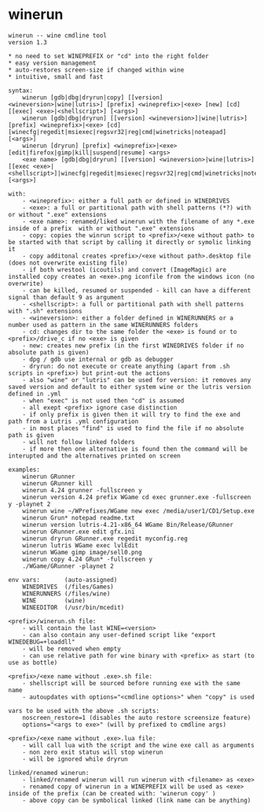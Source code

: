 # winerun

	winerun -- wine cmdline tool
	version 1.3

	* no need to set WINEPREFIX or "cd" into the right folder
	* easy version management
	* auto-restores screen-size if changed within wine 
	* intuitive, small and fast

	syntax:
	    winerun [gdb|dbg|dryrun|copy] [[version] <wineversion>|wine|lutris>] [prefix] <wineprefix>|<exe> [new] [cd] [[exec] <exe>|<shellscript>] [<args>]
	    winerun [gdb|dbg|dryrun] [[version] <wineversion>]|wine|lutris>] [prefix] <wineprefix>|<exe> [cd] [winecfg|regedit|msiexec|regsvr32|reg|cmd|winetricks|noteapad] [<args>]
	    winerun [dryrun] [prefix] <wineprefix>|<exe> [edit|firefox|gimp|kill|suspend|resume] <args>
	    <exe name> [gdb|dbg|dryrun] [[version] <wineversion>|wine|lutris>] [[exec <exe>|<shellscript>]|winecfg|regedit|msiexec|regsvr32|reg|cmd|winetricks|noteapad|edit|firefox|gimp] [<args>]

	with:
	    - <wineprefix>: either a full path or defined in WINEDRIVES
	    - <exe>: a full or partitional path with shell patterns (*?) with or without ".exe" extensions
	    - <exe name>: renamed/liked winerun with the filename of any *.exe inside of a prefix  with or without ".exe" extensions
	    - copy: copies the winrun script to <prefix>/<exe without path> to be started with that script by calling it directly or symolic linking it
	    - copy additonal creates <prefix>/<exe without path>.desktop file (does not overwrite existing file) 
	    - if both wrestool (icoutils) and convert (ImageMagic) are installed copy creates an <exe>.png iconfile from the windows icon (no overwrite)
	    - can be killed, resumed or suspended - kill can have a different signal than default 9 as argument
	    - <shellscript>: a full or partitional path with shell patterns with ".sh" extensions
	    - <wineversion>: either a folder defined in WINERUNNERS or a number used as pattern in the same WINERUNNERS folders
	    - cd: changes dir to the same folder the <exe> is found or to <prefix>/drive_c if no <exe> is given
	    - new: creates new prefix (in the first WINEDRIVES folder if no absolute path is given)
	    - dpg / gdb use internal or gdb as debugger
	    - dryrun: do not execute or create anything (apart from .sh scripts in <prefix>) but print-out the actions
	    - also "wine" or "lutris" can be used for version: it removes any saved version and default to either system wine or the lutris version defined in .yml
	    - when "exec" is not used then "cd" is assumed
	    - all exept <prefix> ignore case distinction 
	    - if only prefix is given then it will try to find the exe and path from a Lutris .yml configuration
	    - in most places "find" is used to find the file if no absolute path is given
	    - will not follow linked folders
	    - if more then one alternative is found then the command will be interupted and the alternatives printed on screen

	examples:
	    winerun GRunner
	    winerun GRunner kill
	    winerun 4.24 grunner -fullscreen y
	    winerun version 4.24 prefix WGame cd exec grunner.exe -fullscreen y -playnet 2
	    winerun wine ~/WPrefixes/WGame new exec /media/user1/CD1/Setup.exe
	    winerun Grun* notepad readme.txt
	    winerun version lutris-4.21-x86_64 WGame Bin/Release/GRunner
	    winerun GRunner.exe edit gfx.ini
	    winerun dryrun GRunner.exe regedit myconfig.reg
	    winerun lutris WGame exec lvlEdit 
	    winerun WGame gimp image/sell0.png
	    winerun copy 4.24 GRun* -fullscreen y
	    ./WGame/GRunner -playnet 2
	
	env vars:       (auto-assigned)
	    WINEDRIVES  (/files/Games)
	    WINERUNNERS (/files/wine)
	    WINE        (wine)
	    WINEEDITOR  (/usr/bin/mcedit)

	<prefix>/winerun.sh file:
	    - will contain the last WINE=<version>
	    - can also contain any user-defined script like "export WINEDEBUG=+loaddll"
	    - will be removed when empty
	    - can use relative path for wine binary with <prefix> as start (to use as bottle)

	<prefix>/<exe name without .exe>.sh file:
	    - shellscript will be sourced before running exe with the same name
	    - autoupdates with options="<cmdline options>" when "copy" is used

	vars to be used with the above .sh scripts:
	    noscreen_restore=1 (disables the auto restore screensize feature)
	    options="<args to exe>" (will by prefixed to cmdline args)

	<prefix>/<exe name without .exe>.lua file:
	    - will call lua with the script and the wine exe call as arguments
	    - non zero exit status will stop winerun
	    - will be ignored while dryrun 

	linked/renamed winerun:
	    - linked/renamed winerun will run winerun with <filename> as <exe> 
	    - renamed copy of winerun in a WINEPREFIX will be used as <exe> inside of the prefix (can be created with: 'winerun copy' )
	    - above copy can be symbolical linked (link name can be anything)


    
